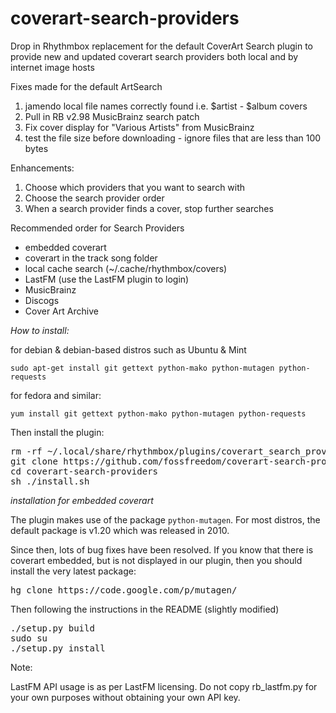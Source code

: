 coverart-search-providers
=========================

Drop in Rhythmbox replacement for the default CoverArt Search plugin to provide new and updated coverart search providers both local and by internet image hosts

Fixes made for the default ArtSearch

1. jamendo local file names correctly found i.e. $artist - $album covers
2. Pull in RB v2.98 MusicBrainz search patch
3. Fix cover display for "Various Artists" from MusicBrainz
4. test the file size before downloading - ignore files that are less than 100 bytes


Enhancements:

1. Choose which providers that you want to search with
2. Choose the search provider order
2. When a search provider finds a cover, stop further searches

Recommended order for Search Providers

 - embedded coverart
 - coverart in the track song folder
 - local cache search (~/.cache/rhythmbox/covers)
 - LastFM (use the LastFM plugin to login)
 - MusicBrainz
 - Discogs
 - Cover Art Archive

*How to install:*

for debian & debian-based distros such as Ubuntu & Mint

    sudo apt-get install git gettext python-mako python-mutagen python-requests

for fedora and similar:

    yum install git gettext python-mako python-mutagen python-requests

Then install the plugin:

<pre>
rm -rf ~/.local/share/rhythmbox/plugins/coverart_search_providers
git clone https://github.com/fossfreedom/coverart-search-providers.git
cd coverart-search-providers
sh ./install.sh
</pre>

*installation for embedded coverart*

The plugin makes use of the package `python-mutagen`.  For most distros, the default package is v1.20 which was released in 2010.

Since then, lots of bug fixes have been resolved.  If you know that there is coverart embedded, but is not displayed
in our plugin, then you should install the very latest package:

<pre>
hg clone https://code.google.com/p/mutagen/
</pre>

Then following the instructions in the README (slightly modified)

<pre>
./setup.py build
sudo su
./setup.py install 
</pre>

Note:

LastFM API usage is as per LastFM licensing.  Do not copy rb_lastfm.py for your own purposes without obtaining your own API key.
